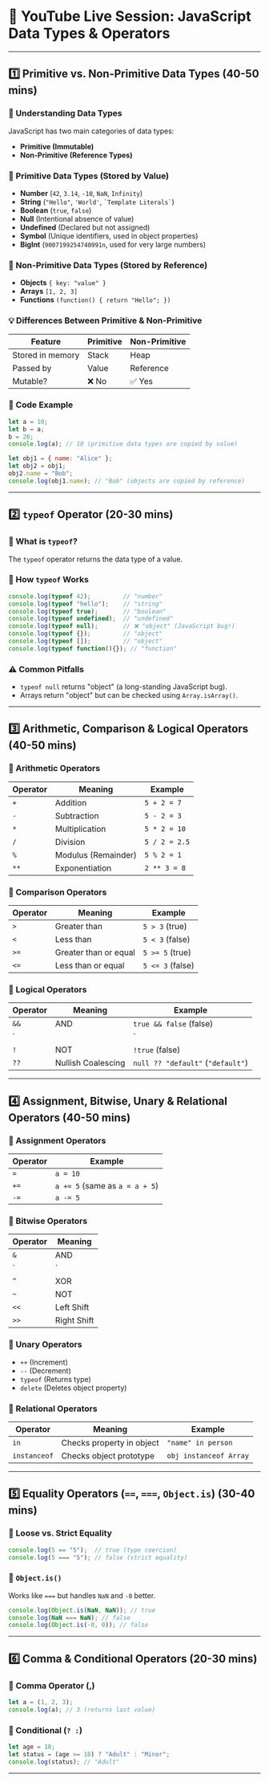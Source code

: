 # 🎥 YouTube Live Session: JavaScript Data Types & Operators

---

## 1️⃣ Primitive vs. Non-Primitive Data Types (40-50 mins)
### 📌 Understanding Data Types
JavaScript has two main categories of data types:
- **Primitive (Immutable)**
- **Non-Primitive (Reference Types)**

### 📌 Primitive Data Types (Stored by Value)
- **Number** (`42`, `3.14`, `-10`, `NaN`, `Infinity`)
- **String** (`"Hello"`, `'World'`, `` `Template Literals` ``)
- **Boolean** (`true`, `false`)
- **Null** (Intentional absence of value)
- **Undefined** (Declared but not assigned)
- **Symbol** (Unique identifiers, used in object properties)
- **BigInt** (`9007199254740991n`, used for very large numbers)

### 📌 Non-Primitive Data Types (Stored by Reference)
- **Objects** `{ key: "value" }`
- **Arrays** `[1, 2, 3]`
- **Functions** `(function() { return "Hello"; })`

### 💡 Differences Between Primitive & Non-Primitive
| Feature       | Primitive  | Non-Primitive |
|--------------|-----------|--------------|
| Stored in memory | Stack | Heap |
| Passed by   | Value | Reference |
| Mutable?    | ❌ No | ✅ Yes |

### 📝 Code Example
```js
let a = 10;
let b = a; 
b = 20;
console.log(a); // 10 (primitive data types are copied by value)

let obj1 = { name: "Alice" };
let obj2 = obj1;
obj2.name = "Bob";
console.log(obj1.name); // "Bob" (objects are copied by reference)
```

---

## 2️⃣ `typeof` Operator (20-30 mins)
### 📌 What is `typeof`?
The `typeof` operator returns the data type of a value.

### 📌 How `typeof` Works
```js
console.log(typeof 42);         // "number"
console.log(typeof "hello");    // "string"
console.log(typeof true);       // "boolean"
console.log(typeof undefined);  // "undefined"
console.log(typeof null);       // ❌ "object" (JavaScript bug!)
console.log(typeof {});         // "object"
console.log(typeof []);         // "object"
console.log(typeof function(){}); // "function"
```

### ⚠️ Common Pitfalls
- `typeof null` returns "object" (a long-standing JavaScript bug).
- Arrays return "object" but can be checked using `Array.isArray()`.

---

## 3️⃣ Arithmetic, Comparison & Logical Operators (40-50 mins)
### 📌 Arithmetic Operators
| Operator | Meaning | Example |
|----------|---------|---------|
| `+` | Addition | `5 + 2 = 7` |
| `-` | Subtraction | `5 - 2 = 3` |
| `*` | Multiplication | `5 * 2 = 10` |
| `/` | Division | `5 / 2 = 2.5` |
| `%` | Modulus (Remainder) | `5 % 2 = 1` |
| `**` | Exponentiation | `2 ** 3 = 8` |

### 📌 Comparison Operators
| Operator | Meaning | Example |
|----------|---------|---------|
| `>` | Greater than | `5 > 3` (true) |
| `<` | Less than | `5 < 3` (false) |
| `>=` | Greater than or equal | `5 >= 5` (true) |
| `<=` | Less than or equal | `5 <= 3` (false) |

### 📌 Logical Operators
| Operator | Meaning | Example |
|----------|---------|---------|
| `&&` | AND | `true && false` (false) |
| `||` | OR | `true || false` (true) |
| `!` | NOT | `!true` (false) |
| `??` | Nullish Coalescing | `null ?? "default"` (`"default"`) |

---

## 4️⃣ Assignment, Bitwise, Unary & Relational Operators (40-50 mins)
### 📌 Assignment Operators
| Operator | Example |
|----------|---------|
| `=` | `a = 10` |
| `+=` | `a += 5` (same as `a = a + 5`) |
| `-=` | `a -= 5` |

### 📌 Bitwise Operators
| Operator | Meaning |
|----------|---------|
| `&` | AND |
| `|` | OR |
| `^` | XOR |
| `~` | NOT |
| `<<` | Left Shift |
| `>>` | Right Shift |

### 📌 Unary Operators
- `++` (Increment)
- `--` (Decrement)
- `typeof` (Returns type)
- `delete` (Deletes object property)

### 📌 Relational Operators
| Operator | Meaning | Example |
|----------|---------|---------|
| `in` | Checks property in object | `"name" in person` |
| `instanceof` | Checks object prototype | `obj instanceof Array` |

---

## 5️⃣ Equality Operators (`==`, `===`, `Object.is`) (30-40 mins)
### 📌 Loose vs. Strict Equality
```js
console.log(5 == "5");  // true (type coercion)
console.log(5 === "5"); // false (strict equality)
```

### 📌 `Object.is()`
Works like `===` but handles `NaN` and `-0` better.
```js
console.log(Object.is(NaN, NaN)); // true
console.log(NaN === NaN); // false
console.log(Object.is(-0, 0)); // false
```

---

## 6️⃣ Comma & Conditional Operators (20-30 mins)
### 📌 Comma Operator (,)
```js
let a = (1, 2, 3);
console.log(a); // 3 (returns last value)
```

### 📌 Conditional (`? :`)
```js
let age = 18;
let status = (age >= 18) ? "Adult" : "Minor";
console.log(status); // "Adult"
```

---